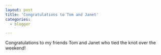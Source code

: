 ```yaml
---
layout: post
title: 'Congratulations to Tom and Janet'
categories:
  - blogger

---
```


Congratulations to my friends Tom and Janet who tied the knot over the weekend!
